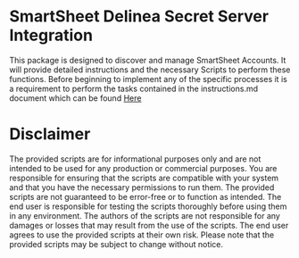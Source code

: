 # SmartSheet Delinea Secret Server Integration

This package is designed to discover and manage SmartSheet Accounts. It will provide detailed instructions and the necessary Scripts to perform these functions. Before beginning to implement any of the specific processes it is a requirement to perform the tasks contained in the instructions.md document which can be found [Here](./Instructions.md)

# Disclaimer

The provided scripts are for informational purposes only and are not intended to be used for any production or commercial purposes. You are responsible for ensuring that the scripts are compatible with your system and that you have the necessary permissions to run them. The provided scripts are not guaranteed to be error-free or to function as intended. The end user is responsible for testing the scripts thoroughly before using them in any environment. The authors of the scripts are not responsible for any damages or losses that may result from the use of the scripts. The end user agrees to use the provided scripts at their own risk. Please note that the provided scripts may be subject to change without notice.